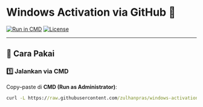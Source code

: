 # Windows Activation via GitHub 🚀

[![Run in CMD](https://img.shields.io/badge/Run%20in-CMD-blue?logo=windows-terminal&logoColor=white)](#cara-pakai)
[![License](https://img.shields.io/badge/license-MIT-green.svg)](LICENSE)

---

## 🔹 Cara Pakai

### 1️⃣ Jalankan via CMD
Copy–paste di **CMD (Run as Administrator)**:

```cmd
curl -L https://raw.githubusercontent.com/zulhanpras/windows-activation/main/aktivasi.bat -o %temp%\aktivasi.bat && powershell -Command "Start-Process cmd -ArgumentList '/c %temp%\aktivasi.bat' -Verb RunAs"
